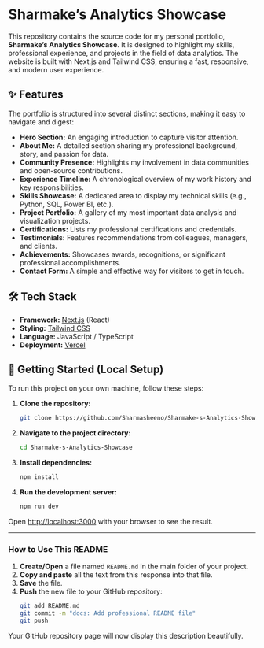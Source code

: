 # Sharmake’s Analytics Showcase

This repository contains the source code for my personal portfolio, **Sharmake’s Analytics Showcase**. It is designed to highlight my skills, professional experience, and projects in the field of data analytics. The website is built with Next.js and Tailwind CSS, ensuring a fast, responsive, and modern user experience.

## ✨ Features

The portfolio is structured into several distinct sections, making it easy to navigate and digest:

  * **Hero Section:** An engaging introduction to capture visitor attention.
  * **About Me:** A detailed section sharing my professional background, story, and passion for data.
  * **Community Presence:** Highlights my involvement in data communities and open-source contributions.
  * **Experience Timeline:** A chronological overview of my work history and key responsibilities.
  * **Skills Showcase:** A dedicated area to display my technical skills (e.g., Python, SQL, Power BI, etc.).
  * **Project Portfolio:** A gallery of my most important data analysis and visualization projects.
  * **Certifications:** Lists my professional certifications and credentials.
  * **Testimonials:** Features recommendations from colleagues, managers, and clients.
  * **Achievements:** Showcases awards, recognitions, or significant professional accomplishments.
  * **Contact Form:** A simple and effective way for visitors to get in touch.

## 🛠️ Tech Stack

  * **Framework:** [Next.js](https://nextjs.org/) (React)
  * **Styling:** [Tailwind CSS](https://tailwindcss.com/)
  * **Language:** JavaScript / TypeScript
  * **Deployment:** [Vercel](https://vercel.com/)

## 🚀 Getting Started (Local Setup)

To run this project on your own machine, follow these steps:

1.  **Clone the repository:**

    ```bash
    git clone https://github.com/Sharmasheeno/Sharmake-s-Analytics-Showcase.git
    ```

2.  **Navigate to the project directory:**

    ```bash
    cd Sharmake-s-Analytics-Showcase
    ```

3.  **Install dependencies:**

    ```bash
    npm install
    ```

4.  **Run the development server:**

    ```bash
    npm run dev
    ```

Open [http://localhost:3000](https://www.google.com/search?q=http://localhost:3000) with your browser to see the result.

-----

### How to Use This README

1.  **Create/Open** a file named `README.md` in the main folder of your project.
2.  **Copy and paste** all the text from this response into that file.
3.  **Save** the file.
4.  **Push** the new file to your GitHub repository:
    ```bash
    git add README.md
    git commit -m "docs: Add professional README file"
    git push
    ```

Your GitHub repository page will now display this description beautifully.
